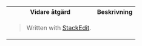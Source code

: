 <table>
<tr>
<th> Vidare åtgärd </th>
<th> Beskrivning</th>
</tr>
<tr>
<td>





> Written with [StackEdit](https://stackedit.io/).
<!--stackedit_data:
eyJoaXN0b3J5IjpbMTMzMjQ0MTI0OCwtMTk1NDc3MDUyXX0=
-->